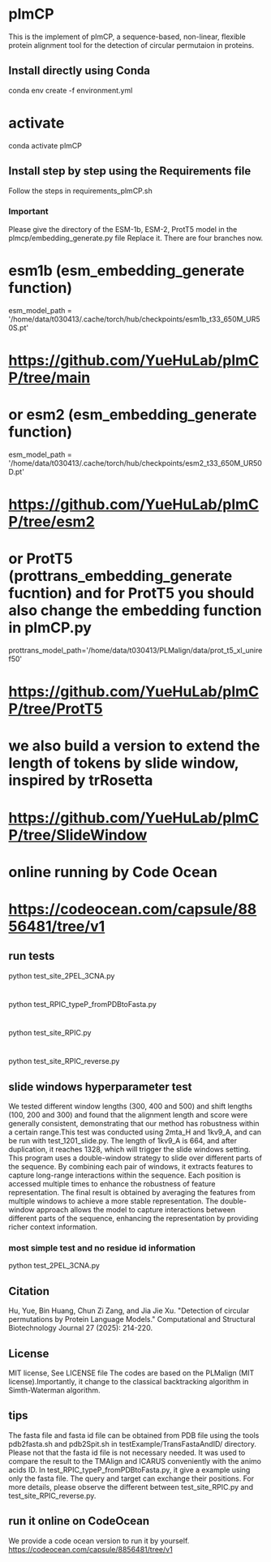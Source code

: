 # plmCP

This is the implement of plmCP, a sequence-based, non-linear, flexible protein alignment tool for the detection of circular permutaion in proteins. 

## Install directly using Conda
conda env create -f environment.yml
  # activate
conda activate plmCP
## Install step by step using the Requirements file
Follow the steps in requirements_plmCP.sh

### Important 
Please give the directory of the ESM-1b, ESM-2, ProtT5 model in the plmcp/embedding_generate.py file
Replace it. There are four branches now.
# esm1b (esm_embedding_generate function)
esm_model_path = '/home/data/t030413/.cache/torch/hub/checkpoints/esm1b_t33_650M_UR50S.pt'
# https://github.com/YueHuLab/plmCP/tree/main
# or esm2 (esm_embedding_generate function)
esm_model_path = '/home/data/t030413/.cache/torch/hub/checkpoints/esm2_t33_650M_UR50D.pt'
#  https://github.com/YueHuLab/plmCP/tree/esm2
# or ProtT5 (prottrans_embedding_generate fucntion) and for ProtT5 you should also change the embedding function in plmCP.py
prottrans_model_path='/home/data/t030413/PLMalign/data/prot_t5_xl_uniref50' 
# https://github.com/YueHuLab/plmCP/tree/ProtT5
# we also build a version to extend the length of tokens by slide window, inspired by trRosetta
# https://github.com/YueHuLab/plmCP/tree/SlideWindow
# online running by Code Ocean
# https://codeocean.com/capsule/8856481/tree/v1

## run tests
python test_site_2PEL_3CNA.py
#
python test_RPIC_typeP_fromPDBtoFasta.py
#
python test_site_RPIC.py
#
python test_site_RPIC_reverse.py
## slide windows hyperparameter test
We tested different window lengths (300, 400 and 500) and shift lengths (100, 200 and 300) and found that the alignment length and score were generally consistent, demonstrating that our method has robustness within a certain range.This test was conducted using 2mta_H and 1kv9_A, and can be run with test_1201_slide.py. The length of 1kv9_A is 664, and after duplication, it reaches 1328, which will trigger the slide windows setting. This program uses a double-window strategy to slide over different parts of the sequence. By combining each pair of windows, it extracts features to capture long-range interactions within the sequence. Each position is accessed multiple times to enhance the robustness of feature representation. The final result is obtained by averaging the features from multiple windows to achieve a more stable representation. The double-window approach allows the model to capture interactions between different parts of the sequence, enhancing the representation by providing richer context information.



### most simple test and no residue id information
python test_2PEL_3CNA.py

## Citation
Hu, Yue, Bin Huang, Chun Zi Zang, and Jia Jie Xu. "Detection of circular permutations by Protein Language Models." Computational and Structural Biotechnology Journal 27 (2025): 214-220.

## License
MIT license, See LICENSE file
The codes are based on the PLMalign (MIT license).Importantly, it change to the classical backtracking algorithm in Simth-Waterman algorithm.
## tips
The fasta file and fasta id file can be obtained from PDB file using the tools pdb2fasta.sh and pdb2Spit.sh in testExample/TransFastaAndID/ directory.
Please not that the fasta id file is not necessary needed. It was used to compare the result to the TMAlign and ICARUS conveniently with the animo acids ID.
In test_RPIC_typeP_fromPDBtoFasta.py, it give a example using only the fasta file.
The query and target can exchange their positions. For more details, please observe the different between test_site_RPIC.py and test_site_RPIC_reverse.py.
## run it online on CodeOcean
We provide a code ocean version to run it by yourself.
https://codeocean.com/capsule/8856481/tree/v1
